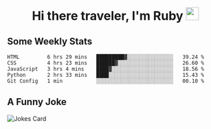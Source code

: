 <h1 align="center">Hi there traveler, I'm Ruby <img src="https://user-images.githubusercontent.com/81705278/122967910-fa9b5a00-d358-11eb-99ec-db00243bed5a.gif" width="30px"> </h1>

<h2>Some Weekly Stats</h2>

<!--START_SECTION:waka-->
```text
HTML         6 hrs 29 mins   █████████▓░░░░░░░░░░░░░░░   39.24 % 
CSS          4 hrs 23 mins   ██████▓░░░░░░░░░░░░░░░░░░   26.60 % 
JavaScript   3 hrs 4 mins    ████▓░░░░░░░░░░░░░░░░░░░░   18.56 % 
Python       2 hrs 33 mins   ████░░░░░░░░░░░░░░░░░░░░░   15.43 % 
Git Config   1 min           ░░░░░░░░░░░░░░░░░░░░░░░░░   00.10 % 
```
<!--END_SECTION:waka-->

<h2>A Funny Joke</h2>

<!-- jokes -->
<img src="https://readme-jokes.vercel.app/api?theme=material-palenight" alt="Jokes Card"/>
